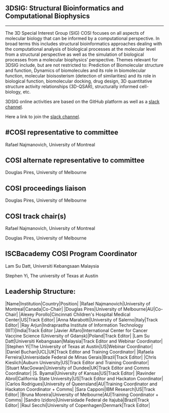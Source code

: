 ## 3DSIG: Structural Bioinformatics and Computational Biophysics
 ------------------------------------------------------------
 
The 3D Special Interest Group (SIG) COSI focuses on all aspects of molecular biology that can be informed by a computational perspective. In broad terms this includes structural bioinformatics approaches dealing with the computational analysis of biological processes at the molecular level from a structural perspective as well as the simulation of biological processes from a molecular biophysics’ perspective. Themes relevant for 3DSIG include, but are not restricted to: Prediction of Biomolecular structure and function, Dynamics of biomolecules and its role in biomolecular function, molecular bioisosterism (detection of similarities) and its role in biological function, biomolecular docking, drug design, 3D quantitative structure activity relationships (3D-QSAR), structurally informed cell-biology, etc. 

3DSIG online activities are based on the GitHub platform as well as a [slack channel](3dsig-cosi.slack.com). 

Here a link to join the [slack channel](https://join.slack.com/t/3dsig-cosi/shared_invite/zt-1q2z06kom-Ej9pSPoesBDhnIhz1lH5wA).
 

#COSI representative to committee
--------------------------------
Rafael Najmanovich, University of Montreal
 
COSI alternate representative to committee
------------------------------------------
Douglas Pires, University of Melbourne
 
COSI proceedings liaison
------------------------
Douglas Pires, University of Melbourne

COSI track chair(s)
-------------------
Rafael Najmanovich, University of Montreal 

Douglas Pires, University of Melbourne 

ISCBacademy COSI Program Coordinator
------------------------------------
Lam Su Datt, Universiti Kebangsaan Malaysia

Stephen Yi, The university of Texas at Austin
 
Leadership Structure: 
---------------------

|Name|Institution|Country|Position|
|Rafael Najmanovich|University of Montreal|Canada|Co-Chair|
|Douglas Pires|University of Melbourne|AU|Co-Chair|
|Alexey Porollo|Cincinnati Children's Hospital Medical Center|US|Track Editor|
|Anna Marabotti|University of Salerno|Italy|Track Editor|
|Ray Arjun|Indraprastha Institute of Information Technology (IIIT)|India|Track Editor
|Javier Alfaro|International Center for Cancer Vaccine Science (University of Gdansk)|Poland|Track Editor|
|Lam Su Datt|Universiti Kebangsaan|Malaysia|Track Editor and Webinar Coordinator|
|Stephen Yi|The University of Texas at Austin|US|Webinar Coordinator|
|Daniel Buchan|UCL|UK|Track Editor and Training Coordinator|
|Rafaela Ferreira|Universidade Federal de Minas Gerais|Brazil|Track Editor|
|Chris Kieslich|Auburn University|US|Track Editor and Training Coordinator|
|Stuart MacGowan|University of Dundee|UK|Track Editor and Comms Coordinator|
|S. Byamal|University of Kansas|US|Track Editor|
|Ravinder Abrol|California State University|US|Track Editor and Hackaton Coordinator|
|Carlos Rodrigues|University of Queensland|AU|Training Coordinator and Hackaton Coordinator + Comms|
|Sara Capponi|IBM Research|US|Track Editor|
|Bruna Moreira|University of Melbourne|AU|Training Coordinator + Comms|
|Sandro Izidoro|Universidade Federal de Itajubá|Brazil|Track Editor|
|Raul Secchi|University of Copenhagen|Denmark|Track Editor|
